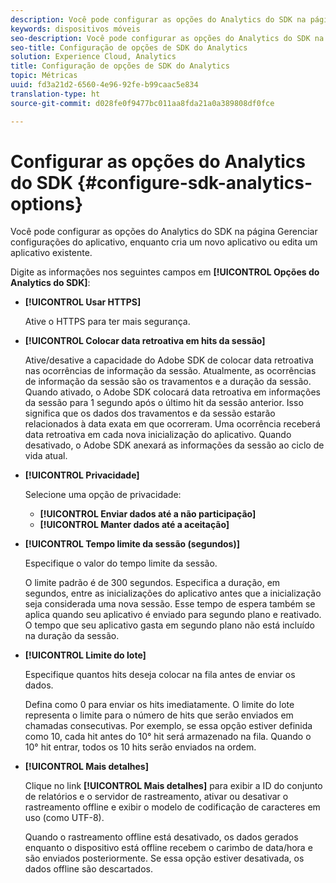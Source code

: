 ```yaml
---
description: Você pode configurar as opções do Analytics do SDK na página Gerenciar configurações do aplicativo, enquanto cria um novo aplicativo ou edita um aplicativo existente.
keywords: dispositivos móveis
seo-description: Você pode configurar as opções do Analytics do SDK na página Gerenciar configurações do aplicativo, enquanto cria um novo aplicativo ou edita um aplicativo existente.
seo-title: Configuração de opções de SDK do Analytics
solution: Experience Cloud, Analytics
title: Configuração de opções de SDK do Analytics
topic: Métricas
uuid: fd3a21d2-6560-4e96-92fe-b99caac5e834
translation-type: ht
source-git-commit: d028fe0f9477bc011aa8fda21a0a389808df0fce

---
```



# Configurar as opções do Analytics do SDK {#configure-sdk-analytics-options}

Você pode configurar as opções do Analytics do SDK na página Gerenciar configurações do aplicativo, enquanto cria um novo aplicativo ou edita um aplicativo existente.

Digite as informações nos seguintes campos em **[!UICONTROL Opções do Analytics do SDK]**:

* **[!UICONTROL Usar HTTPS]**

   Ative o HTTPS para ter mais segurança.

* **[!UICONTROL Colocar data retroativa em hits da sessão]**

   Ative/desative a capacidade do Adobe SDK de colocar data retroativa nas ocorrências de informação da sessão. Atualmente, as ocorrências de informação da sessão são os travamentos e a duração da sessão. Quando ativado, o Adobe SDK colocará data retroativa em informações da sessão para 1 segundo após o último hit da sessão anterior. Isso significa que os dados dos travamentos e da sessão estarão relacionados à data exata em que ocorreram. Uma ocorrência receberá data retroativa em cada nova inicialização do aplicativo. Quando desativado, o Adobe SDK anexará as informações da sessão ao ciclo de vida atual.

* **[!UICONTROL Privacidade]**

   Selecione uma opção de privacidade:

   * **[!UICONTROL Enviar dados até a não participação]**
   * **[!UICONTROL Manter dados até a aceitação]**

* **[!UICONTROL Tempo limite da sessão (segundos)]**

   Especifique o valor do tempo limite da sessão.

   O limite padrão é de 300 segundos. Especifica a duração, em segundos, entre as inicializações do aplicativo antes que a inicialização seja considerada uma nova sessão. Esse tempo de espera também se aplica quando seu aplicativo é enviado para segundo plano e reativado. O tempo que seu aplicativo gasta em segundo plano não está incluído na duração da sessão.

* **[!UICONTROL Limite do lote]**

   Especifique quantos hits deseja colocar na fila antes de enviar os dados.

   Defina como 0 para enviar os hits imediatamente. O limite do lote representa o limite para o número de hits que serão enviados em chamadas consecutivas. Por exemplo, se essa opção estiver definida como 10, cada hit antes do 10° hit será armazenado na fila. Quando o 10° hit entrar, todos os 10 hits serão enviados na ordem.

* **[!UICONTROL Mais detalhes]**

   Clique no link **[!UICONTROL Mais detalhes]** para exibir a ID do conjunto de relatórios e o servidor de rastreamento, ativar ou desativar o rastreamento offline e exibir o modelo de codificação de caracteres em uso (como UTF-8).

   Quando o rastreamento offline está desativado, os dados gerados enquanto o dispositivo está offline recebem o carimbo de data/hora e são enviados posteriormente. Se essa opção estiver desativada, os dados offline são descartados.
